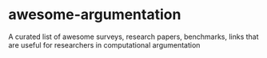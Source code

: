 # awesome-argumentation
A curated list of awesome surveys, research papers, benchmarks, links that are useful for researchers in computational argumentation 
